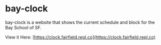 # bay-clock

bay-clock is a website that shows the current schedule and block for the Bay School of SF. 

View it Here: [https://clock.fairfield.repl.co](https://clock.fairfield.repl.co)
